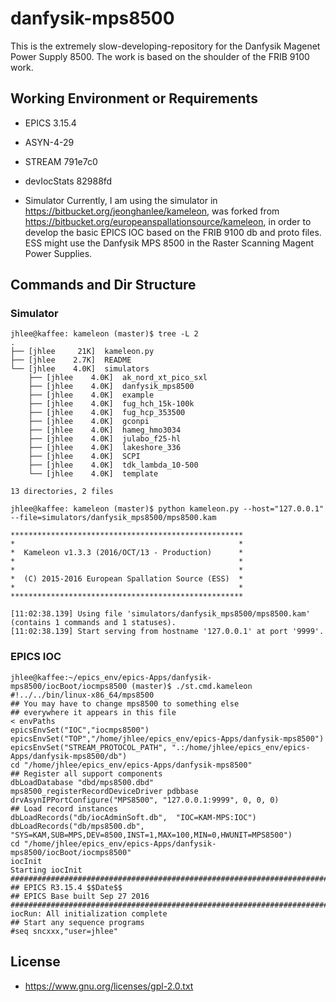 # danfysik-mps8500
This is the extremely slow-developing-repository for the Danfysik Magenet Power Supply 8500. The work is based on the shoulder of the FRIB 9100 work. 


## Working Environment or Requirements

* EPICS 3.15.4

* ASYN-4-29 

* STREAM  791e7c0

* devIocStats 82988fd 

* Simulator
Currently, I am using the simulator in https://bitbucket.org/jeonghanlee/kameleon, was forked from https://bitbucket.org/europeanspallationsource/kameleon, in order to develop the basic EPICS IOC based on the FRIB 9100 db and proto files. ESS might use the Danfysik MPS 8500 in the Raster Scanning Magent Power Supplies. 


## Commands and Dir Structure

### Simulator
```
jhlee@kaffee: kameleon (master)$ tree -L 2
.
├── [jhlee     21K]  kameleon.py
├── [jhlee    2.7K]  README
└── [jhlee    4.0K]  simulators
    ├── [jhlee    4.0K]  ak_nord_xt_pico_sxl
    ├── [jhlee    4.0K]  danfysik_mps8500
    ├── [jhlee    4.0K]  example
    ├── [jhlee    4.0K]  fug_hch_15k-100k
    ├── [jhlee    4.0K]  fug_hcp_353500
    ├── [jhlee    4.0K]  gconpi
    ├── [jhlee    4.0K]  hameg_hmo3034
    ├── [jhlee    4.0K]  julabo_f25-hl
    ├── [jhlee    4.0K]  lakeshore_336
    ├── [jhlee    4.0K]  SCPI
    ├── [jhlee    4.0K]  tdk_lambda_10-500
    └── [jhlee    4.0K]  template

13 directories, 2 files

jhlee@kaffee: kameleon (master)$ python kameleon.py --host="127.0.0.1" --file=simulators/danfysik_mps8500/mps8500.kam

****************************************************
*                                                  *
*  Kameleon v1.3.3 (2016/OCT/13 - Production)      *
*                                                  *
*                                                  *
*  (C) 2015-2016 European Spallation Source (ESS)  *
*                                                  *
****************************************************

[11:02:38.139] Using file 'simulators/danfysik_mps8500/mps8500.kam' (contains 1 commands and 1 statuses).
[11:02:38.139] Start serving from hostname '127.0.0.1' at port '9999'.
```

### EPICS IOC

```
jhlee@kaffee:~/epics_env/epics-Apps/danfysik-mps8500/iocBoot/iocmps8500 (master)$ ./st.cmd.kameleon 
#!../../bin/linux-x86_64/mps8500
## You may have to change mps8500 to something else
## everywhere it appears in this file
< envPaths
epicsEnvSet("IOC","iocmps8500")
epicsEnvSet("TOP","/home/jhlee/epics_env/epics-Apps/danfysik-mps8500")
epicsEnvSet("STREAM_PROTOCOL_PATH", ".:/home/jhlee/epics_env/epics-Apps/danfysik-mps8500/db")
cd "/home/jhlee/epics_env/epics-Apps/danfysik-mps8500"
## Register all support components
dbLoadDatabase "dbd/mps8500.dbd"
mps8500_registerRecordDeviceDriver pdbbase
drvAsynIPPortConfigure("MPS8500", "127.0.0.1:9999", 0, 0, 0)
## Load record instances
dbLoadRecords("db/iocAdminSoft.db",  "IOC=KAM-MPS:IOC")
dbLoadRecords("db/mps8500.db", "SYS=KAM,SUB=MPS,DEV=8500,INST=1,MAX=100,MIN=0,HWUNIT=MPS8500")
cd "/home/jhlee/epics_env/epics-Apps/danfysik-mps8500/iocBoot/iocmps8500"
iocInit
Starting iocInit
############################################################################
## EPICS R3.15.4 $$Date$$
## EPICS Base built Sep 27 2016
############################################################################
iocRun: All initialization complete
## Start any sequence programs
#seq sncxxx,"user=jhlee"
```



## License
* https://www.gnu.org/licenses/gpl-2.0.txt 
